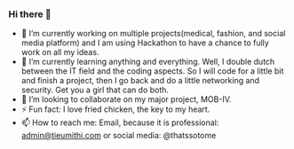 ### Hi there 👋

<!--
**thatssotome/thatssotome** is a ✨ _special_ ✨ repository because its `README.md` (this file) appears on your GitHub profile.

Here are some ideas to get you started:
-->
- 🔭 I’m currently working on multiple projects(medical, fashion, and social media platform) and I am using Hackathon to have a chance to fully work on all my ideas.
- 🌱 I’m currently learning anything and everything. Well, I double dutch between the IT field and the coding aspects. So I will code for a little bit and finish a project, then I go back and do a little networking and security. Get you a girl that can do both. 
- 👯 I’m looking to collaborate on my major project, MOB-IV. 
- ⚡ Fun fact: I love fried chicken, the key to my heart. 
- 📫 How to reach me: Email, because it is professional: admin@tieumithi.com or social media: @thatssotome 


<!--
- 🤔 I’m looking for help with 
- 💬 Ask me about ...
- 📫 How to reach me: ...
- 😄 Pronouns: ...
- ⚡ Fun fact: ...
-->

